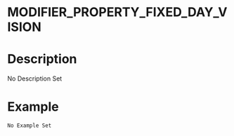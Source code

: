 # MODIFIER_PROPERTY_FIXED_DAY_VISION
# Description
No Description Set
# Example
```No Example Set```